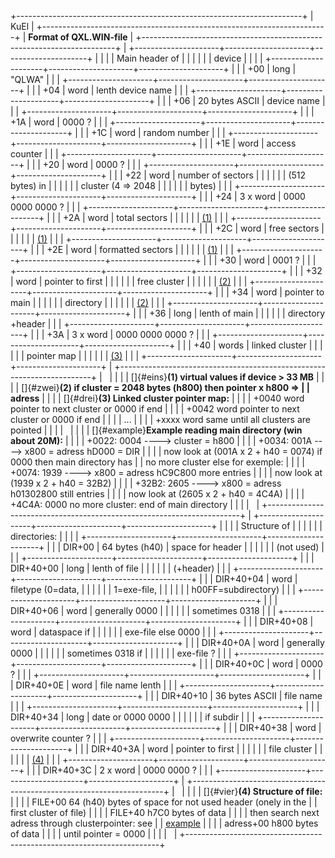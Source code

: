  

+-----------------------------------------------------------------------+
| KuEl                                                                  |
+-----------------------------------------------------------------------+
| **Format of QXL.WIN-file**                                            |
+-----------------------------------------------------------------------+
| +---------------------+---------------------+---------------------+   |
| |                     | Main header of      |                     |   |
| |                     | device              |                     |   |
| +---------------------+---------------------+---------------------+   |
| | +00                 | long                | \"QLWA\"            |   |
| +---------------------+---------------------+---------------------+   |
| | +04                 | word                | lenth device name   |   |
| +---------------------+---------------------+---------------------+   |
| | +06                 | 20 bytes ASCII      | device name         |   |
| +---------------------+---------------------+---------------------+   |
| | +1A                 | word                | 0000 ?              |   |
| +---------------------+---------------------+---------------------+   |
| | +1C                 | word                | random number       |   |
| +---------------------+---------------------+---------------------+   |
| | +1E                 | word                | access counter      |   |
| +---------------------+---------------------+---------------------+   |
| | +20                 | word                | 0000 ?              |   |
| +---------------------+---------------------+---------------------+   |
| | +22                 | word                | number of sectors   |   |
| |                     |                     | (512 bytes) in      |   |
| |                     |                     | cluster (4 =\> 2048 |   |
| |                     |                     | bytes)              |   |
| +---------------------+---------------------+---------------------+   |
| | +24                 | 3 x word            | 0000 0000 0000 ?    |   |
| +---------------------+---------------------+---------------------+   |
| | +2A                 | word                | total sectors       |   |
| |                     |                     | [(1)](#eins)        |   |
| +---------------------+---------------------+---------------------+   |
| | +2C                 | word                | free sectors        |   |
| |                     |                     | [(1)](#eins)        |   |
| +---------------------+---------------------+---------------------+   |
| | +2E                 | word                | formatted sectors   |   |
| |                     |                     | [(1)](#eins)        |   |
| +---------------------+---------------------+---------------------+   |
| | +30                 | word                | 0001 ?              |   |
| +---------------------+---------------------+---------------------+   |
| | +32                 | word                | pointer to first    |   |
| |                     |                     | free cluster        |   |
| |                     |                     | [(2)](#zwei)        |   |
| +---------------------+---------------------+---------------------+   |
| | +34                 | word                | pointer to main     |   |
| |                     |                     | directory           |   |
| |                     |                     | [(2)](#zwei)        |   |
| +---------------------+---------------------+---------------------+   |
| | +36                 | long                | lenth of main       |   |
| |                     |                     | directory +header   |   |
| +---------------------+---------------------+---------------------+   |
| | +3A                 | 3 x word            | 0000 0000 0000 ?    |   |
| +---------------------+---------------------+---------------------+   |
| | +40                 | words               | linked cluster      |   |
| |                     |                     | pointer map         |   |
| |                     |                     | [(3)](#drei)        |   |
| +---------------------+---------------------+---------------------+   |
+-----------------------------------------------------------------------+
|                                                                       |
|                                                                       |
| []{#eins}**(1) virtual values if device \> 33 MB**                    |
|                                                                       |
| []{#zwei}**(2) if cluster = 2048 bytes (h800) then pointer x h800 =\> |
| adress**                                                              |
|                                                                       |
| []{#drei}**(3) Linked cluster pointer map:**                          |
|                                                                       |
| +0040 word pointer to next cluster or 0000 if end                     |
|                                                                       |
| +0042 word pointer to next cluster or 0000 if end                     |
|                                                                       |
| \...                                                                  |
|                                                                       |
| +xxxx word same until all clusters are pointed                        |
|                                                                       |
|                                                                       |
|                                                                       |
| []{#example}**Example reading main directory (win about 20M):**       |
|                                                                       |
| +0022: 0004 \-\-\--\> cluster = h800                                  |
|                                                                       |
| +0034: 001A \-\-\--\> x800 = adress hD000 = DIR                       |
|                                                                       |
| now look at (001A x 2 + h40 = 0074) if 0000 then main directory has   |
| no more cluster else for exemple:                                     |
|                                                                       |
| +0074: 1939 \-\-\--\> x800 = adress hC9C800 more entries              |
|                                                                       |
| now look at (1939 x 2 + h40 = 32B2)                                   |
|                                                                       |
| +32B2: 2605 \-\-\--\> x800 = adress h01302800 still entries           |
|                                                                       |
| now look at (2605 x 2 + h40 = 4C4A)                                   |
|                                                                       |
| +4C4A: 0000 no more cluster: end of main directory                    |
|                                                                       |
|                                                                       |
+-----------------------------------------------------------------------+
| +---------------------+---------------------+---------------------+   |
| |                     | Structure of        |                     |   |
| |                     | directories:        |                     |   |
| +---------------------+---------------------+---------------------+   |
| | DIR+00              | 64 bytes (h40)      | space for header    |   |
| |                     |                     | (not used)          |   |
| +---------------------+---------------------+---------------------+   |
| | DIR+40+00           | long                | lenth of file       |   |
| |                     |                     | (+header)           |   |
| +---------------------+---------------------+---------------------+   |
| | DIR+40+04           | word                | filetype (0=data,   |   |
| |                     |                     | 1=exe-file,         |   |
| |                     |                     | h00FF=subdirectory) |   |
| +---------------------+---------------------+---------------------+   |
| | DIR+40+06           | word                | generally 0000      |   |
| |                     |                     | sometimes 0318      |   |
| +---------------------+---------------------+---------------------+   |
| | DIR+40+08           | word                | dataspace if        |   |
| |                     |                     | exe-file else 0000  |   |
| +---------------------+---------------------+---------------------+   |
| | DIR+40+0A           | word                | generally 0000      |   |
| |                     |                     | sometimes 0318 if   |   |
| |                     |                     | exe-file ?          |   |
| +---------------------+---------------------+---------------------+   |
| | DIR+40+0C           | word                | 0000 ?              |   |
| +---------------------+---------------------+---------------------+   |
| | DIR+40+0E           | word                | file name lenth     |   |
| +---------------------+---------------------+---------------------+   |
| | DIR+40+10           | 36 bytes ASCII      | file name           |   |
| +---------------------+---------------------+---------------------+   |
| | DIR+40+34           | long                | date or 0000 0000   |   |
| |                     |                     | if subdir           |   |
| +---------------------+---------------------+---------------------+   |
| | DIR+40+38           | word                | overwrite counter ? |   |
| +---------------------+---------------------+---------------------+   |
| | DIR+40+3A           | word                | pointer to first    |   |
| |                     |                     | file cluster        |   |
| |                     |                     | [(4)](#vier)        |   |
| +---------------------+---------------------+---------------------+   |
| | DIR+40+3C           | 2 x word            | 0000 0000 ?         |   |
| +---------------------+---------------------+---------------------+   |
+-----------------------------------------------------------------------+
|                                                                       |
|                                                                       |
| []{#vier}**(4) Structure of file:**                                   |
|                                                                       |
| FILE+00 64 (h40) bytes of space for not used header (onely in the     |
| first cluster of file)                                                |
|                                                                       |
| FILE+40 h7C0 bytes of data                                            |
|                                                                       |
| then search next adress through clusterpointer: see                   |
| [example](#example)                                                   |
|                                                                       |
| adress+00 h800 bytes of data                                          |
|                                                                       |
| until pointer = 0000                                                  |
|                                                                       |
|                                                                       |
+-----------------------------------------------------------------------+

 

 

 
